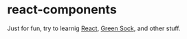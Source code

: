 # react-components
Just for fun, try to learnig [React][react], [Green Sock][gsap], and other stuff.

[react]: https://reactjs.org/
[gsap]: https://greensock.com/react
